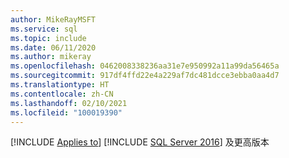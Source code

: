 ```yaml
---
author: MikeRayMSFT
ms.service: sql
ms.topic: include
ms.date: 06/11/2020
ms.author: mikeray
ms.openlocfilehash: 0462008338236aa31e7e950992a11a99da56465a
ms.sourcegitcommit: 917df4ffd22e4a229af7dc481dcce3ebba0aa4d7
ms.translationtype: HT
ms.contentlocale: zh-CN
ms.lasthandoff: 02/10/2021
ms.locfileid: "100019390"
---
```

[!INCLUDE [Applies to](../../includes/applies-md.md)] [!INCLUDE [SQL Server 2016](_ss2016.md)] 及更高版本 